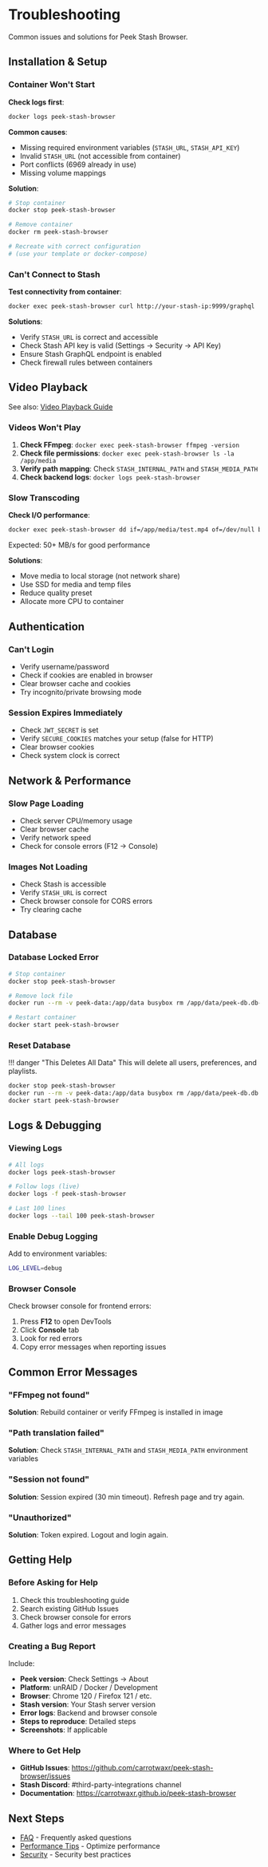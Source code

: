 # Troubleshooting

Common issues and solutions for Peek Stash Browser.

## Installation & Setup

### Container Won't Start

**Check logs first**:
```bash
docker logs peek-stash-browser
```

**Common causes**:
- Missing required environment variables (`STASH_URL`, `STASH_API_KEY`)
- Invalid `STASH_URL` (not accessible from container)
- Port conflicts (6969 already in use)
- Missing volume mappings

**Solution**:
```bash
# Stop container
docker stop peek-stash-browser

# Remove container
docker rm peek-stash-browser

# Recreate with correct configuration
# (use your template or docker-compose)
```

### Can't Connect to Stash

**Test connectivity from container**:
```bash
docker exec peek-stash-browser curl http://your-stash-ip:9999/graphql
```

**Solutions**:
- Verify `STASH_URL` is correct and accessible
- Check Stash API key is valid (Settings → Security → API Key)
- Ensure Stash GraphQL endpoint is enabled
- Check firewall rules between containers

## Video Playback

See also: [Video Playback Guide](../user-guide/video-playback.md#troubleshooting)

### Videos Won't Play

1. **Check FFmpeg**: `docker exec peek-stash-browser ffmpeg -version`
2. **Check file permissions**: `docker exec peek-stash-browser ls -la /app/media`
3. **Verify path mapping**: Check `STASH_INTERNAL_PATH` and `STASH_MEDIA_PATH`
4. **Check backend logs**: `docker logs peek-stash-browser`

### Slow Transcoding

**Check I/O performance**:
```bash
docker exec peek-stash-browser dd if=/app/media/test.mp4 of=/dev/null bs=1M count=100
```

Expected: 50+ MB/s for good performance

**Solutions**:
- Move media to local storage (not network share)
- Use SSD for media and temp files
- Reduce quality preset
- Allocate more CPU to container

## Authentication

### Can't Login

- Verify username/password
- Check if cookies are enabled in browser
- Clear browser cache and cookies
- Try incognito/private browsing mode

### Session Expires Immediately

- Check `JWT_SECRET` is set
- Verify `SECURE_COOKIES` matches your setup (false for HTTP)
- Clear browser cookies
- Check system clock is correct

## Network & Performance

### Slow Page Loading

- Check server CPU/memory usage
- Clear browser cache
- Verify network speed
- Check for console errors (F12 → Console)

### Images Not Loading

- Check Stash is accessible
- Verify `STASH_URL` is correct
- Check browser console for CORS errors
- Try clearing cache

## Database

### Database Locked Error

```bash
# Stop container
docker stop peek-stash-browser

# Remove lock file
docker run --rm -v peek-data:/app/data busybox rm /app/data/peek-db.db-wal

# Restart container
docker start peek-stash-browser
```

### Reset Database

!!! danger "This Deletes All Data"
    This will delete all users, preferences, and playlists.

```bash
docker stop peek-stash-browser
docker run --rm -v peek-data:/app/data busybox rm /app/data/peek-db.db
docker start peek-stash-browser
```

## Logs & Debugging

### Viewing Logs

```bash
# All logs
docker logs peek-stash-browser

# Follow logs (live)
docker logs -f peek-stash-browser

# Last 100 lines
docker logs --tail 100 peek-stash-browser
```

### Enable Debug Logging

Add to environment variables:
```bash
LOG_LEVEL=debug
```

### Browser Console

Check browser console for frontend errors:

1. Press **F12** to open DevTools
2. Click **Console** tab
3. Look for red errors
4. Copy error messages when reporting issues

## Common Error Messages

### "FFmpeg not found"

**Solution**: Rebuild container or verify FFmpeg is installed in image

### "Path translation failed"

**Solution**: Check `STASH_INTERNAL_PATH` and `STASH_MEDIA_PATH` environment variables

### "Session not found"

**Solution**: Session expired (30 min timeout). Refresh page and try again.

### "Unauthorized"

**Solution**: Token expired. Logout and login again.

## Getting Help

### Before Asking for Help

1. Check this troubleshooting guide
2. Search existing GitHub Issues
3. Check browser console for errors
4. Gather logs and error messages

### Creating a Bug Report

Include:

- **Peek version**: Check Settings → About
- **Platform**: unRAID / Docker / Development
- **Browser**: Chrome 120 / Firefox 121 / etc.
- **Stash version**: Your Stash server version
- **Error logs**: Backend and browser console
- **Steps to reproduce**: Detailed steps
- **Screenshots**: If applicable

### Where to Get Help

- **GitHub Issues**: https://github.com/carrotwaxr/peek-stash-browser/issues
- **Stash Discord**: #third-party-integrations channel
- **Documentation**: https://carrotwaxr.github.io/peek-stash-browser

## Next Steps

- [FAQ](faq.md) - Frequently asked questions
- [Performance Tips](performance.md) - Optimize performance
- [Security](security.md) - Security best practices
